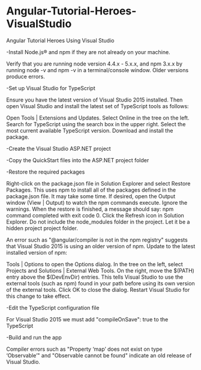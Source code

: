 # Angular-Tutorial-Heroes-VisualStudio

Angular Tutorial Heroes Using Visual Studio

-Install Node.js® and npm if they are not already on your machine.

Verify that you are running node version 4.4.x - 5.x.x, and npm 3.x.x by running node -v and npm -v in a terminal/console window. Older versions produce errors.

-Set up Visual Studio for TypeScript

Ensure you have the latest version of Visual Studio 2015 installed. Then open Visual Studio and install the latest set of TypeScript tools as follows:

Open Tools | Extensions and Updates.
Select Online in the tree on the left.
Search for TypeScript using the search box in the upper right.
Select the most current available TypeScript version.
Download and install the package.

-Create the Visual Studio ASP.NET project

-Copy the QuickStart files into the ASP.NET project folder

-Restore the required packages

Right-click on the package.json file in Solution Explorer and select Restore Packages. 
This uses npm to install all of the packages defined in the package.json file. It may take some time.
If desired, open the Output window (View | Output) to watch the npm commands execute.
Ignore the warnings.
When the restore is finished, a message should say: npm command completed with exit code 0.
Click the Refresh icon in Solution Explorer.
Do not include the node_modules folder in the project. Let it be a hidden project project folder.

An error such as "@angular/compiler is not in the npm registry" suggests that Visual Studio 2015 is using an older version of npm. Update to the latest installed version of npm:

Tools | Options to open the Options dialog.
In the tree on the left, select Projects and Solutions | External Web Tools.
On the right, move the $(PATH) entry above the $(DevEnvDir) entries. This tells Visual Studio to use the external tools (such as npm) found in your path before using its own version of the external tools.
Click OK to close the dialog.
Restart Visual Studio for this change to take effect.

-Edit the TypeScript configuration file

For Visual Studio 2015 we must add "compileOnSave": true to the TypeScript 

-Build and run the app

Compiler errors such as "Property ‘map’ does not exist on type ‘Observable’" and "Observable cannot be found" indicate an old release of Visual Studio. 
